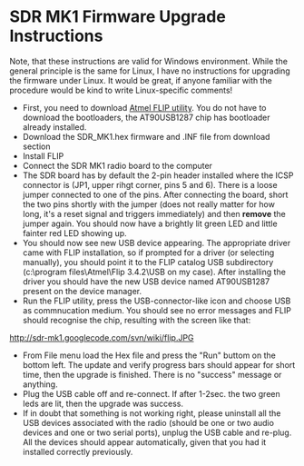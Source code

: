# SDR MK1 Firmware Upgrade Instructions #

Note, that these instructions are valid for Windows environment. While the general principle is the same for Linux, I have no instructions for upgrading the firmware under Linux. It would be great, if anyone familiar with the procedure would be kind to write Linux-specific comments!

  * First, you need to download [Atmel FLIP utility](http://www.atmel.com/dyn/products/tools_card.asp?tool_id=3886). You do not have to download the bootloaders, the AT90USB1287 chip has bootloader already installed.
  * Download the SDR\_MK1.hex firmware and .INF file from download section
  * Install FLIP
  * Connect the SDR MK1 radio board to the computer
  * The SDR board has by default the 2-pin header installed where the ICSP connector is (JP1, upper rihgt corner, pins 5 and 6). There is a loose jumper connected to one of the pins. After connecting the board, short the two pins shortly with the jumper (does not really matter for how long, it's a reset signal and triggers immediately) and then **remove** the jumper again. You should now have a brightly lit green LED and little fainter red LED showing up.
  * You should now see new USB device appearing. The appropriate driver came with FLIP installation, so if prompted for a driver (or selecting manually), you should point it to the FLIP catalog USB subdirectory (c:\program files\Atmel\Flip 3.4.2\USB on my case). After installing the driver you should have the new USB device named AT90USB1287 present on the device manager.
  * Run the FLIP utility, press the USB-connector-like icon and choose USB as commnucation medium. You should see no error messages and FLIP should recognise the chip, resulting with the screen like that:

http://sdr-mk1.googlecode.com/svn/wiki/flip.JPG

  * From File menu load the Hex file and press the "Run" buttom on the bottom left. The update and verify progress bars should appear for short time, then the upgrade is finished. There is no "success" message or anything.
  * Plug the USB cable off and re-connect. If after 1-2sec. the two green leds are lit, then the upgrade was success.
  * If in doubt that something is not working right, please uninstall all the USB devices associated with the radio (should be one or two audio devices and one or two serial ports), unplug the USB cable and re-plug. All the devices should appear automatically, given that you had it installed correctly previously.
